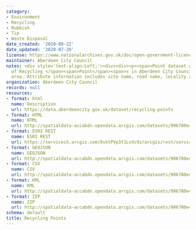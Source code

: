```yaml
---
category:
- Environment
- Recycling
- Rubbish
- Tip
- Waste Disposal
date_created: '2020-09-22'
date_updated: '2020-07-20'
license: https://www.nationalarchives.gov.uk/doc/open-government-licence/version/3/
maintainer: Aberdeen City Council
notes: <div style='text-align:Left;'><div><div><p><span>Point dataset with the locations
  of Recycling </span><span>Point</span><span>s in Aberdeen City Council local authority
  area. Attribute information includes site name, road name, locality and postcode.</span></p></div></div></div>
organization: Aberdeen City Council
records: null
resources:
- format: html
  name: Description
  url: https://data.aberdeencity.gov.uk/dataset/recycling-points
- format: HTML
  name: HTML
  url: http://spatialdata-accabdn.opendata.arcgis.com/datasets/906780e466904ae397d7162e6c0663b6_0
- format: ESRI REST
  name: ESRI REST
  url: https://services5.arcgis.com/0sktPVp3t1LvXc9z/arcgis/rest/services/Recycling_Points/FeatureServer/0
- format: GEOJSON
  name: GEOJSON
  url: http://spatialdata-accabdn.opendata.arcgis.com/datasets/906780e466904ae397d7162e6c0663b6_0.geojson?outSR={"latestWkid":27700,"wkid":27700}
- format: CSV
  name: CSV
  url: http://spatialdata-accabdn.opendata.arcgis.com/datasets/906780e466904ae397d7162e6c0663b6_0.csv?outSR={"latestWkid":27700,"wkid":27700}
- format: KML
  name: KML
  url: http://spatialdata-accabdn.opendata.arcgis.com/datasets/906780e466904ae397d7162e6c0663b6_0.kml?outSR={"latestWkid":27700,"wkid":27700}
- format: ZIP
  name: ZIP
  url: http://spatialdata-accabdn.opendata.arcgis.com/datasets/906780e466904ae397d7162e6c0663b6_0.zip?outSR={"latestWkid":27700,"wkid":27700}
schema: default
title: Recycling Points
---
```

